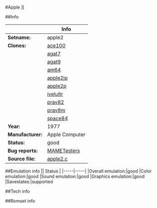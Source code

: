 #Apple ][

##Info

||Info|
|-----|-----|
|**Setname:**|apple2
|**Clones:**|[ace100](ace100.md)
||[agat7](agat7.md)
||[agat9](agat9.md)
||[am64](am64.md)
||[apple2jp](apple2jp.md)
||[apple2p](apple2p.md)
||[ivelultr](ivelultr.md)
||[prav82](prav82.md)
||[prav8m](prav8m.md)
||[space84](space84.md)
|**Year:**|1977
|**Manufacturer:**|Apple Computer
|**Status:**|good
|**Bug reports:**|[MAMETesters](http://mametesters.org/view_all_set.php?type=1&temporary=y&search=apple2.c)
|**Source file:**|[apple2.c](https://github.com/mamedev/mame/blob/master/src/mess/drivers/apple2.c)

##Emulation info
|| Status |
|-----|-----|
|Overall emulation:|good
|Color emulation:|good
|Sound emulation:|good
|Graphics emulation:|good
|Savestates:|supported

##Tech info

##Romset info

<!--- START OF EDITED COMMENT DO NOT TOUCH TEXT ABOVE-->
